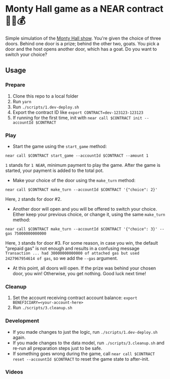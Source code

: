 # Monty Hall game as a NEAR contract 🚪🐐💰

Simple simulation of the [Monty Hall show](https://en.wikipedia.org/wiki/Monty_Hall_problem). You're given the choice of three doors. Behind one door is a prize; behind the other two, goats. You pick a door and the host opens another door, which has a goat. Do you want to switch your choice?
## Usage

### Prepare

1. Clone this repo to a local folder
1. Run `yarn`
1. Run `./scripts/1.dev-deploy.sh`
1. Export the contract ID like `export CONTRACT=dev-123123-123123`
1. If running for the first time, init with `near call $CONTRACT init --accountId $CONTRACT`

### Play
- Start the game using the `start_game` method:
```
near call $CONTRACT start_game --accountId $CONTRACT --amount 1
```
`1` stands for `1 NEAR`, minimum payment to play the game. After the game is started, your payment is added to the total pot.
- Make your choice of the door using the `make_turn` method:
```
near call $CONTRACT make_turn --accountId $CONTRACT '{"choice": 2}'
```
Here, `2` stands for door #2.
- Another door will open and you will be offered to switch your choice. Either keep your previous choice, or change it, using the same `make_turn` method:
```
near call $CONTRACT make_turn --accountId $CONTRACT '{"choice": 3}' --gas 75000000000000
```
Here, `3` stands for door #3. For some reason, in case you win, the default "prepaid gas" is not enough and results in a confusing message `Transaction ... had 30000000000000 of attached gas but used 2427967954614 of gas`, so we add the `--gas` argument.
- At this point, all doors will open. If the prize was behind your chosen door, you win! Otherwise, you get nothing. Good luck next time!

### Cleanup
1. Set the account receiving contract account balance: `export BENEFICIARY=<your-account-here>`
1. Run `./scripts/3.cleanup.sh`

### Development
- If you made changes to just the logic, run `./scripts/1.dev-deploy.sh` again.
- If you made changes to the data model, run `./scripts/3.cleanup.sh` and re-run all preparation steps just to be safe.
- If something goes wrong during the game, call `near call $CONTRACT reset --accountId $CONTRACT` to reset the game state to after-init.

### Videos

